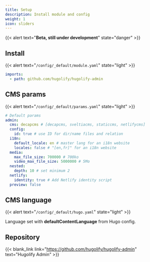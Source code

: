 ```yaml
---
title: Setup
description: Install module and config
weight: 1
icon: sliders
---
```


{{< alert text="**Beta, still under development**" state="danger" >}}


## Install

{{< alert text="`/config/_default/module.yaml`" state="light" >}}

```yml
imports:
  - path: github.com/hugolify/hugolify-admin
```

## CMS params

{{< alert text="`/config/_default/params.yaml`" state="light" >}}

```yml
# Default params
admin:
  cms: decapcms # [decapcms, sveltiacms, staticcms, netlifycms] 
  config:
    id: true # use ID for dir/name files and relation 
  i18n:
    default_locale: en # master lang for an i18n website 
    locales: false # "[en,fr]" for an i18n website
  media:
    max_file_size: 700000 # 700ko
    video_max_file_size: 5000000 # 5Mo
  nested:
    depth: 10 # set minimum 2
  netlify:
    identity: true # Add Netlify identity script
  preview: false
```

## CMS language

{{< alert text="`/config/_default/hugo.yaml`" state="light" >}}

Language set with **defaultContentLanguage** from Hugo config.

## Repository

{{< blank_link link="https://github.com/hugolify/hugolify-admin" text="Hugolify Admin" >}}
